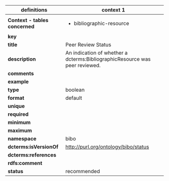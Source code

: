 

| definitions | context 1 |
|-|-|
| **Context - tables concerned** | <ul><li>bibliographic-resource</li></ul> |
| **key** |  |
| **title** | Peer Review Status |
| **description** | An indication of whether a dcterms:BibliographicResource was peer reviewed. |
| **comments** |  |
| **example** |  |
| **type** | boolean |
| **format** | default |
| **unique** |  |
| **required** |  |
| **minimum** |  |
| **maximum** |  |
| **namespace** | bibo |
| **dcterms:isVersionOf** | http://purl.org/ontology/bibo/status |
| **dcterms:references** |  |
| **rdfs:comment** |  |
| **status** | recommended |

